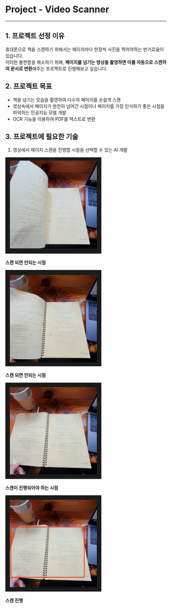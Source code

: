 # Project - Video Scanner
---
## 1. 프로젝트 선정 이유

휴대폰으로 책을 스캔하기 위해서는 페이지마다 한장씩 사진을 찍어야하는 번거로움이 있습니다. <br>
이러한 불편함을 해소하기 위해, **페이지를 넘기는 영상을 촬영하면 이를 자동으로 스캔하여 문서로 변환**해주는 프로젝트로 진행해보고 싶습니다.
<br>
## 2. 프로젝트 목표
* 책을 넘기는 모습을 촬영하여 다수의 페이지를 손쉽게 스캔
* 영상속에서 페이지가 완전히 넘어간 시점이나 페이지를 가장 인식하기 좋은 시점을 파악하는 인공지능 모델 개발
* OCR 기능을 이용하여 PDF를 텍스트로 변환

## 3. 프로젝트에 필요한 기술
1) 영상에서 페이지 스캔을 진행할 시점을 선택할 수 있는 AI 개발
<img src="images/1.jpeg" height="300px" width="300px">

**스캔 되면 안되는 시점**

<img src="images/2.jpeg" height="300px" width="300px">

**스캔 되면 안되는 시점**

<img src="images/3.jpeg" height="300px" width="300px">

**스캔이 진행되어야 하는 시점**

<img src="images/4.jpeg" height="300px" width="300px">

**스캔 진행**
